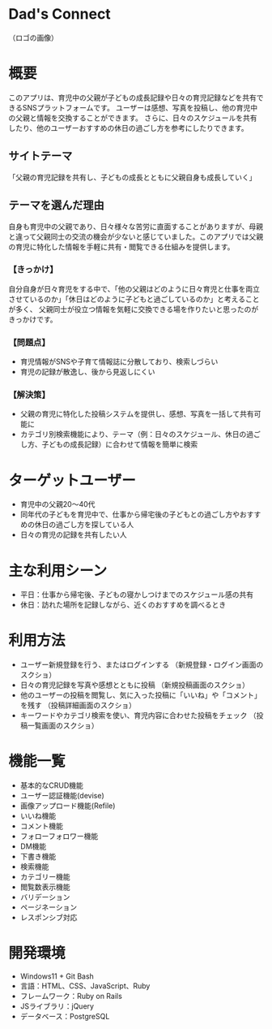 # Dad's Connect

（ロゴの画像）

# 概要
このアプリは、育児中の父親が子どもの成長記録や日々の育児記録などを共有できるSNSプラットフォームです。
ユーザーは感想、写真を投稿し、他の育児中の父親と情報を交換することができます。 
さらに、日々のスケジュールを共有したり、他のユーザーおすすめの休日の過ごし方を参考にしたりできます。

## サイトテーマ
「父親の育児記録を共有し、子どもの成長とともに父親自身も成長していく」

## テーマを選んだ理由
自身も育児中の父親であり、日々様々な苦労に直面することがありますが、母親と違って父親同士の交流の機会が少ないと感じていました。このアプリでは父親の育児に特化した情報を手軽に共有・閲覧できる仕組みを提供します。

### 【きっかけ】
自分自身が日々育児をする中で、「他の父親はどのように日々育児と仕事を両立させているのか」「休日はどのように子どもと過ごしているのか」と考えることが多く、 父親同士が役立つ情報を気軽に交換できる場を作りたいと思ったのがきっかけです。

### 【問題点】
- 育児情報がSNSや子育て情報誌に分散しており、検索しづらい
- 育児の記録が散逸し、後から見返しにくい

### 【解決策】
- 父親の育児に特化した投稿システムを提供し、感想、写真を一括して共有可能に
- カテゴリ別検索機能により、テーマ（例：日々のスケジュール、休日の過ごし方、子どもの成長記録）に合わせて情報を簡単に検索

# ターゲットユーザー 
- 育児中の父親20〜40代
- 同年代の子どもを育児中で、仕事から帰宅後の子どもとの過ごし方やおすすめの休日の過ごし方を探している人
- 日々の育児の記録を共有したい人

# 主な利用シーン
- 平日：仕事から帰宅後、子どもの寝かしつけまでのスケジュール感の共有
- 休日：訪れた場所を記録しながら、近くのおすすめを調べるとき

# 利用方法
- ユーザー新規登録を行う、またはログインする （新規登録・ログイン画面のスクショ）
- 日々の育児記録を写真や感想とともに投稿 （新規投稿画面のスクショ）
- 他のユーザーの投稿を閲覧し、気に入った投稿に「いいね」や「コメント」を残す （投稿詳細画面のスクショ）
- キーワードやカテゴリ検索を使い、育児内容に合わせた投稿をチェック （投稿一覧画面のスクショ）

# 機能一覧
- 基本的なCRUD機能
- ユーザー認証機能(devise)
- 画像アップロード機能(Refile)
- いいね機能
- コメント機能
- フォローフォロワー機能
- DM機能
- 下書き機能
- 検索機能
- カテゴリー機能
- 閲覧数表示機能
- バリデーション
- ページネーション
- レスポンシブ対応

# 開発環境
- Windows11 + Git Bash
- 言語：HTML、CSS、JavaScript、Ruby
- フレームワーク：Ruby on Rails
- JSライブラリ：jQuery
- データベース：PostgreSQL
